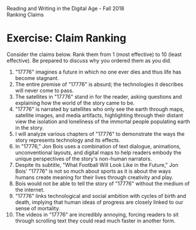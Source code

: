 Reading and Writing in the Digital Age - Fall 2018  
Ranking Claims

# Exercise: Claim Ranking

Consider the claims below. Rank them from 1 (most effective) to 10 (least effective). Be prepared to discuss why you ordered them as you did.

1. "17776" imagines a future in which no one ever dies and thus life has become stagnant.
2. The entire premise of "17776" is absurd; the technologies it describes will never come to pass.
3. The satellites in "17776" stand in for the reader, asking questions and explaining how the world of the story came to be.
4. "17776" is narrated by satellites who only see the earth through maps, satellite images, and media artifacts, highlighting through their distant view the isolation and loneliness of the immortal people populating earth in the story.
5. I will analyze various chapters of "17776" to demonstrate the ways the story represents technology and its effects.
6. In "17776," Jon Bois uses a combination of text dialogue, animations, unconventional layouts, and digital maps to help readers embody the unique perspectives of the story's non-human narrators.
7. Despite its subtitle, "What Football Will Look Like in the Future," Jon Bois' "17776" is not so much about sports as it is about the ways humans create meaning for their lives through creativity and play.
8. Bois would not be able to tell the story of "17776" without the medium of the internet.
9. "17776" links technological and social ambition with cycles of birth and death, implying that human ideas of progress are closely linked to our sense of mortality.
10. The videos in "17776" are incredibly annoying, forcing readers to sit through scrolling text they could read much faster in another form.